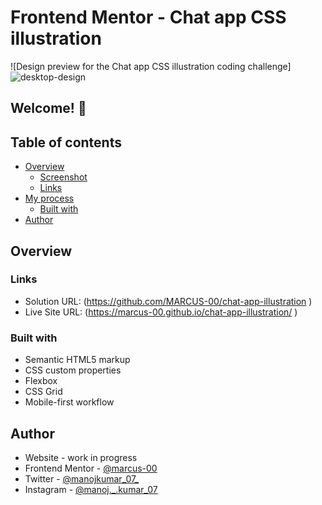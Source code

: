 # Frontend Mentor - Chat app CSS illustration

![Design preview for the Chat app CSS illustration coding challenge]![desktop-design](https://user-images.githubusercontent.com/104015866/210113134-6af8aa2d-94c6-43a9-aca0-37f05541a694.jpg)


## Welcome! 👋

## Table of contents

- [Overview](#overview)
  - [Screenshot](#screenshot)
  - [Links](#links)
- [My process](#my-process)
  - [Built with](#built-with)
- [Author](#author)


## Overview

### Links

- Solution URL: (https://github.com/MARCUS-00/chat-app-illustration )
- Live Site URL: (https://marcus-00.github.io/chat-app-illustration/ )

### Built with

- Semantic HTML5 markup
- CSS custom properties
- Flexbox
- CSS Grid
- Mobile-first workflow

## Author

- Website - work in progress
- Frontend Mentor - [ @marcus-00 ](https://www.frontendmentor.io/profile/marcus-00)
- Twitter - [ @manojkumar_07_ ](https://twitter.com/manojkumar_07_)
- Instagram - [ @manoj._.kumar_07](https://www.instagram.com/manoj._.kumar_07/)
